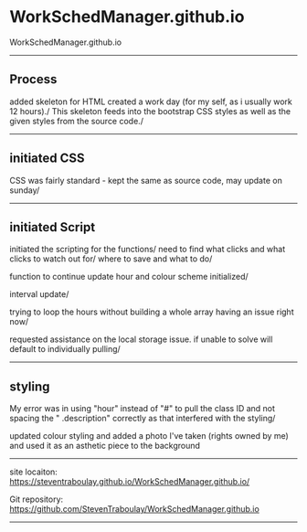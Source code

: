 # WorkSchedManager.github.io
WorkSchedManager.github.io




-----------------------



Process
-------
added skeleton for HTML
created a work day (for my self, as i usually work 12 hours)./
This skeleton feeds into the bootstrap CSS styles as well as the given styles from the source code./


------
initiated CSS
--------------
CSS was fairly standard - kept the same as source code, may update on sunday/

-------
initiated Script
----------------

initiated the scripting for the functions/
need to find what clicks and what clicks to watch out for/
where to save and what to do/

function to continue update hour and colour scheme initialized/

interval  update/


trying to loop the hours without building a whole array having an issue right now/

requested assistance on the local storage issue.  if unable to solve will default to individually pulling/

---------------

styling
----------
My error was in using "hour" instead of "#" to pull the class ID and not spacing the " .description" correctly as that interfered with the styling/

updated colour styling and added a photo I've taken (rights owned by me) and used it as an asthetic piece  to the background



------------------

site locaiton: https://steventraboulay.github.io/WorkSchedManager.github.io/

Git repository: https://github.com/StevenTraboulay/WorkSchedManager.github.io

------


